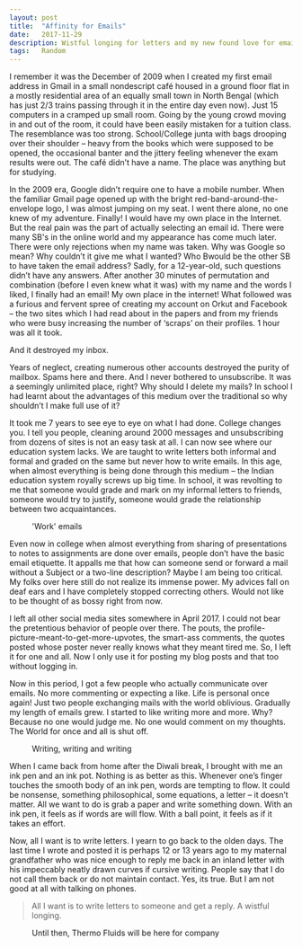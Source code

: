 ```yaml
---
layout: post
title:  "Affinity for Emails"
date:   2017-11-29
description: Wistful longing for letters and my new found love for emails.
tags:	Random
---
```


<p class="intro"><span class="dropcap">I</span> remember it was the December of 2009 when I created my first email address in Gmail in a small nondescript café housed in a ground floor flat in a mostly residential area of an equally small town in North Bengal (which has just 2/3 trains passing through it in the entire day even now). Just 15 computers in a cramped up small room. Going by the young crowd moving in and out of the room, it could have been easily mistaken for a tuition class. The resemblance was too strong. School/College junta with bags drooping over their shoulder – heavy from the books which were supposed to be opened, the occasional banter and the jittery feeling whenever the exam results were out. The café didn’t have a name. The place was anything but for studying. </p>

In the 2009 era, Google didn’t require one to have a mobile number. When the familiar Gmail page opened up with the bright red-band-around-the-envelope logo, I was almost jumping on my seat. I went there alone, no one knew of my adventure. Finally! I would have my own place in the Internet. But the real pain was the part of actually selecting an email id. There were many SB's in the online world and my appearance has come much later. There were only rejections when my name was taken. Why was Google so mean? Why couldn’t it give me what I wanted? Who Bwould be the other SB to have taken the email address? Sadly, for a 12-year-old, such questions didn’t have any answers. After another 30 minutes of permutation and combination (before I even knew what it was) with my name and the words I liked, I finally had an email! My own place in the internet! What followed was a furious and fervent spree of creating my account on Orkut and Facebook – the two sites which I had read about in the papers and from my friends who were busy increasing the number of ‘scraps’ on their profiles. 1 hour was all it took.

And it destroyed my inbox.

Years of neglect, creating numerous other accounts destroyed the purity of mailbox. Spams here and there. And I never bothered to unsubscribe. It was a seemingly unlimited place, right? Why should I delete my mails? In school I had learnt about the advantages of this medium over the traditional so why shouldn’t I make full use of it?

It took me 7 years to see eye to eye on what I had done. College changes you. I tell you people, cleaning around 2000 messages and unsubscribing from dozens of sites is not an easy task at all. I can now see where our education system lacks. We are taught to write letters both informal and formal and graded on the same but never how to write emails. In this age, when almost everything is being done through this medium – the Indian education system royally screws up big time. In school, it was revolting to me that someone would grade and mark on my informal letters to friends, someone would try to justify, someone would grade the relationship between two acquaintances.

<figure>
	<img src="{{ '/assets/img/affinity-for-emails-1.png' | prepend: site.baseurl }}" alt=""> 
	<figcaption>'Work' emails</figcaption>
</figure>

Even now in college when almost everything from sharing of presentations to notes to assignments are done over emails, people don’t have the basic email etiquette. It appalls me that how can someone send or forward a mail without a Subject or a two-line description? Maybe I am being too critical. My folks over here still do not realize its immense power. My advices fall on deaf ears and I have completely stopped correcting others. Would not like to be thought of as bossy right from now.

I left all other social media sites somewhere in April 2017. I could not bear the pretentious behavior of people over there. The pouts, the profile-picture-meant-to-get-more-upvotes, the smart-ass comments, the quotes posted whose poster never really knows what they meant tired me. So, I left it for one and all. Now I only use it for posting my blog posts and that too without logging in.

Now in this period, I got a few people who actually communicate over emails. No more commenting or expecting a like. Life is personal once again! Just two people exchanging mails with the world oblivious. Gradually my length of emails grew. I started to like writing more and more. Why? Because no one would judge me. No one would comment on my thoughts. The World for once and all is shut off.

<figure>
	<img src="{{ '/assets/img/affinity-for-emails-2.png' | prepend: site.baseurl }}" alt=""> 
	<figcaption>Writing, writing and writing</figcaption>
</figure>

When I came back from home after the Diwali break, I brought with me an ink pen and an ink pot. Nothing is as better as this. Whenever one’s finger touches the smooth body of an ink pen, words are tempting to flow. It could be nonsense, something philosophical, some equations, a letter – it doesn’t matter. All we want to do is grab a paper and write something down. With an ink pen, it feels as if words are will flow. With a ball point, it feels as if it takes an effort.

Now, all I want is to write letters. I yearn to go back to the olden days. The last time I wrote and posted it is perhaps 12 or 13 years ago to my maternal grandfather who was nice enough to reply me back in an inland letter with his impeccably neatly drawn curves if cursive writing. People say that I do not call them back or do not maintain contact. Yes, its true. But I am not good at all with talking on phones.

<blockquote> All I want is to write letters to someone and get a reply. A wistful longing. </blockquote>

<figure>
	<img src="{{ '/assets/img/affinity-for-emails-3.jpg' | prepend: site.baseurl }}" alt=""> 
	<figcaption>Until then, Thermo Fluids will be here for company</figcaption>
</figure>


